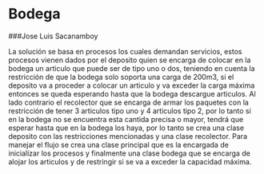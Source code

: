 # Bodega
###Jose Luis Sacanamboy

La solución se basa en procesos los cuales demandan servicios, estos procesos vienen dados por el deposito  quien se encarga de colocar en la bodega un articulo que puede ser de tipo uno o dos, teniendo en cuenta la restricción de que la bodega solo soporta una carga de 200m3, si el deposito va a proceder a colocar un articulo y va exceder la carga máxima entonces se queda esperando hasta que la bodega descargue articulos. Al lado contrario el recolector que se encarga de armar los paquetes con la restricción de tener 3 articulos tipo uno y 4 articulos tipo 2, por lo tanto si en la bodega no se encuentra esta cantida precisa o mayor, tendrá que esperar hasta que en la bodega los haya, por lo tanto se crea una clase deposito con las restricciones mencionadas y una clase recolector.
Para manejar el flujo se crea una clase principal que es la encargada de inicializar los procesos y finalmente una clase bodega que se encarga de alojar los articulos y de restringir si se va a exceder la capacidad máxima.
